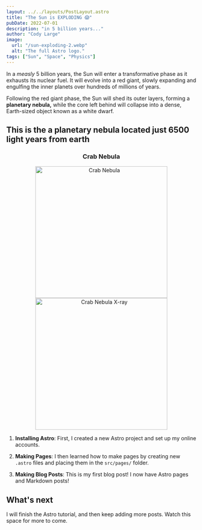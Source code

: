 ```yaml
---
layout: ../../layouts/PostLayout.astro
title: "The Sun is EXPLODING 😱"
pubDate: 2022-07-01
description: "in 5 billion years..."
author: "Cody Large"
image:
  url: "/sun-exploding-2.webp"
  alt: "The full Astro logo."
tags: ["Sun", "Space", "Physics"]
---
```


In a _measly_ 5 billion years, the Sun will enter a transformative phase as it exhausts its nuclear fuel. It will evolve into a red giant, slowly expanding and engulfing the inner planets over hundreds of millions of years.

Following the red giant phase, the Sun will shed its outer layers, forming a **planetary nebula,** while the core left behind will collapse into a dense, Earth-sized object known as a white dwarf.

## This is the a planetary nebula located just 6500 light years from earth

<h3 style="text-align:center;">Crab Nebula</h3>
<div style="text-align:center;">
  <a href="https://hubblesite.org/contents/media/images/3885-Image">
    <img src="/crab-nebula.jpg" alt="Crab Nebula" width="350">
  </a>
  <a href="https://hubblesite.org/contents/media/images/2005/37/1824-Image.html">
    <img src="/crab-nebula-xray.jpg" alt="Crab Nebula X-ray" width="350" height="350">
  </a>
</div>

1. **Installing Astro**: First, I created a new Astro project and set up my online accounts.

2. **Making Pages**: I then learned how to make pages by creating new `.astro` files and placing them in the `src/pages/` folder.

3. **Making Blog Posts**: This is my first blog post! I now have Astro pages and Markdown posts!

## What's next

I will finish the Astro tutorial, and then keep adding more posts. Watch this space for more to come.
